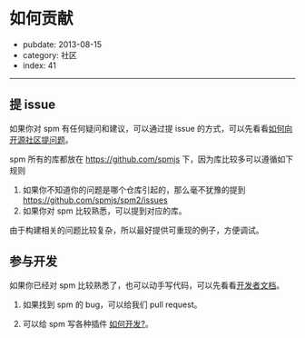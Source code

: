 # 如何贡献

- pubdate: 2013-08-15
- category: 社区
- index: 41

---

## 提 issue

如果你对 spm 有任何疑问和建议，可以通过提 issue 的方式，可以先看看[如何向开源社区提问题](https://github.com/seajs/seajs/issues/545)。

spm 所有的库都放在 https://github.com/spmjs 下，因为库比较多可以遵循如下规则

1. 如果你不知道你的问题是哪个仓库引起的，那么毫不犹豫的提到 https://github.com/spmjs/spm2/issues
2. 如果你对 spm 比较熟悉，可以提到对应的库。

由于构建相关的问题比较复杂，所以最好提供可重现的例子，方便调试。

## 参与开发

如果你已经对 spm 比较熟悉了，也可以动手写代码，可以先看看[开发者文档](../api/)。

1. 如果找到 spm 的 bug，可以给我们 pull request。

2. 可以给 spm 写各种插件 [如何开发?](../api/develop-plugin.html)。

